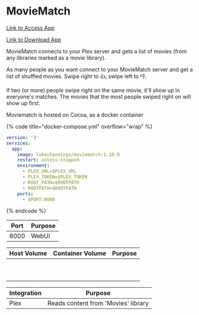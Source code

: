# MovieMatch

[Link to Access App](https://moviematch.xfgn.dev/)

[Link to Download App](https://github.com/LukeChannings/moviematch)

MovieMatch connects to your Plex server and gets a list of movies (from any libraries marked as a movie library).

As many people as you want connect to your MovieMatch server and get a list of shuffled movies. Swipe right to 👍, swipe left to 👎.

If two (or more) people swipe right on the same movie, it'll show up in everyone's matches. The movies that the most people swiped right on will show up first.

Moviematch is hosted on Cocoa, as a docker container

{% code title="docker-compose.yml" overflow="wrap" %}
```yaml
version: '3'
services:
  app:
    image: lukechannings/moviematch:1.10.0
    restart: unless-stopped
    environment:
      - PLEX_URL=$PLEX_URL
      - PLEX_TOKEN=$PLEX_TOKEN
      - ROOT_PATH=$ROOTPATH
      - ROOTPATH=$ROOTPATH
    ports:
      - $PORT:8000     

```
{% endcode %}

| **Port** | **Purpose** |
| -------- | ----------- |
| 8000     | WebUI       |

| **Host Volume** | **Container Volume** | **Purpose** |
| --------------- | -------------------- | ----------- |
| <p><br></p>     | <p><br></p>          |             |

| **Integration** | **Purpose**                         |
| --------------- | ----------------------------------- |
| Plex            | Reads content from 'Movies' library |
